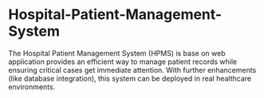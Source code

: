 # Hospital-Patient-Management-System
The Hospital Patient Management System (HPMS) is base on web application provides an efficient way to manage patient records while ensuring critical cases get immediate attention. With further enhancements (like database integration), this system can be deployed in real healthcare environments.
